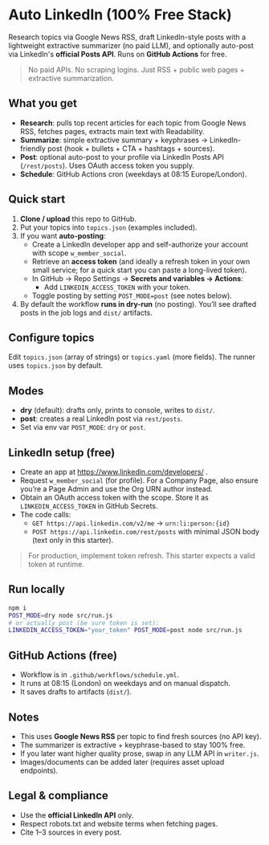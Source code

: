 
# Auto LinkedIn (100% Free Stack)

Research topics via Google News RSS, draft LinkedIn-style posts with a lightweight extractive summarizer (no paid LLM), and optionally auto-post via LinkedIn's **official Posts API**. Runs on **GitHub Actions** for free.

> No paid APIs. No scraping logins. Just RSS + public web pages + extractive summarization.

## What you get
- **Research**: pulls top recent articles for each topic from Google News RSS, fetches pages, extracts main text with Readability.
- **Summarize**: simple extractive summary + keyphrases → LinkedIn-friendly post (hook + bullets + CTA + hashtags + sources).
- **Post**: optional auto-post to your profile via LinkedIn Posts API (`/rest/posts`). Uses OAuth access token you supply.
- **Schedule**: GitHub Actions cron (weekdays at 08:15 Europe/London).

## Quick start
1. **Clone / upload** this repo to GitHub.
2. Put your topics into `topics.json` (examples included).
3. If you want **auto-posting**:
   - Create a LinkedIn developer app and self-authorize your account with scope `w_member_social`.
   - Retrieve an **access token** (and ideally a refresh token in your own small service; for a quick start you can paste a long-lived token).
   - In GitHub → Repo Settings → **Secrets and variables → Actions**:
     - Add `LINKEDIN_ACCESS_TOKEN` with your token.
   - Toggle posting by setting `POST_MODE=post` (see notes below).
4. By default the workflow **runs in dry-run** (no posting). You’ll see drafted posts in the job logs and `dist/` artifacts.

## Configure topics
Edit `topics.json` (array of strings) or `topics.yaml` (more fields). The runner uses `topics.json` by default.

## Modes
- **dry** (default): drafts only, prints to console, writes to `dist/`.
- **post**: creates a real LinkedIn post via `rest/posts`.
- Set via env var `POST_MODE`: `dry` or `post`.

## LinkedIn setup (free)
- Create an app at https://www.linkedin.com/developers/ .
- Request `w_member_social` (for profile). For a Company Page, also ensure you’re a Page Admin and use the Org URN author instead.
- Obtain an OAuth access token with the scope. Store it as `LINKEDIN_ACCESS_TOKEN` in GitHub Secrets.
- The code calls:
  - `GET https://api.linkedin.com/v2/me` → `urn:li:person:{id}`
  - `POST https://api.linkedin.com/rest/posts` with minimal JSON body (text only in this starter).

> For production, implement token refresh. This starter expects a valid token at runtime.

## Run locally
```bash
npm i
POST_MODE=dry node src/run.js
# or actually post (be sure token is set):
LINKEDIN_ACCESS_TOKEN="your_token" POST_MODE=post node src/run.js
```

## GitHub Actions (free)
- Workflow is in `.github/workflows/schedule.yml`.
- It runs at 08:15 (London) on weekdays and on manual dispatch.
- It saves drafts to artifacts (`dist/`).

## Notes
- This uses **Google News RSS** per topic to find fresh sources (no API key).
- The summarizer is extractive + keyphrase-based to stay 100% free.
- If you later want higher quality prose, swap in any LLM API in `writer.js`.
- Images/documents can be added later (requires asset upload endpoints).

## Legal & compliance
- Use the **official LinkedIn API** only.
- Respect robots.txt and website terms when fetching pages.
- Cite 1–3 sources in every post.
